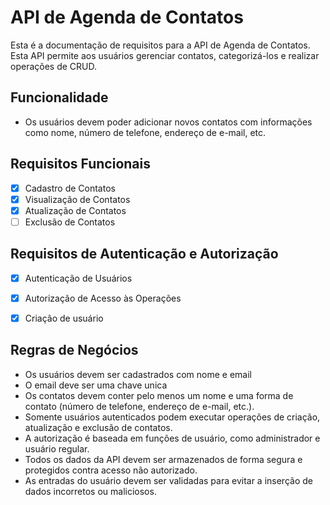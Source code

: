 # API de Agenda de Contatos

Esta é a documentação de requisitos para a API de Agenda de Contatos. Esta API permite aos usuários gerenciar contatos, categorizá-los e realizar operações de CRUD.

## Funcionalidade

- Os usuários devem poder adicionar novos contatos com informações como nome, número de telefone, endereço de e-mail, etc.


## Requisitos Funcionais

- [X] Cadastro de Contatos
- [X] Visualização de Contatos
- [X] Atualização de Contatos
- [ ] Exclusão de Contatos

## Requisitos de Autenticação e Autorização

- [X] Autenticação de Usuários
- [X] Autorização de Acesso às Operações
- [X] Criação de usuário


## Regras de Negócios

- Os usuários devem ser cadastrados com nome e email
- O email deve ser uma chave unica
- Os contatos devem conter pelo menos um nome e uma forma de contato (número de telefone, endereço de e-mail, etc.).
- Somente usuários autenticados podem executar operações de criação, atualização e exclusão de contatos.
- A autorização é baseada em funções de usuário, como administrador e usuário regular.
- Todos os dados da API devem ser armazenados de forma segura e protegidos contra acesso não autorizado.
- As entradas do usuário devem ser validadas para evitar a inserção de dados incorretos ou maliciosos.
